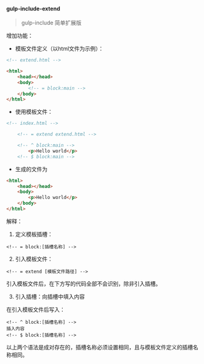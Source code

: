 #### gulp-include-extend

> gulp-include 简单扩展版

增加功能：

- 模板文件定义（以html文件为示例）：

```html
<!-- extend.html -->

<html>
    <head></head>
    <body>
        <!-- = block:main -->
    </body>
</html>
```

- 使用模板文件：

```html
<!-- index.html -->

    <!-- = extend extend.html -->

    <!-- ^ block:main -->
        <p>Hello world</p>
    <!-- $ block:main -->
```

- 生成的文件为

```html
<html>
    <head></head>
    <body>
        <p>Hello world</p>
    </body>
</html>
```

解释：

1. 定义模板插槽：

```
<!-- = block:[插槽名称] -->
```

2. 引入模板文件：

```
<!-- = extend [模板文件路径] -->
```

引入模板文件后，在下方写的代码全部不会识别，除非引入插槽。

3. 引入插槽：向插槽中填入内容

在引入模板文件后写入：

```
<!-- ^ block:[插槽名称] -->
插入内容
<!-- $ block:[插槽名称] -->
```

以上两个语法是成对存在的，插槽名称必须设置相同，且与模板文件定义的插槽名称相同。
